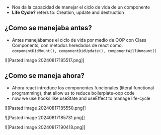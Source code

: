 
+ Nos da la capacidad de manejar el ciclo de vida de un componente
+ **Life Cycle?** refers to: Creation, update and destruction
## ¿Como se manejaba antes?
+ Antes manejábamos el ciclo de vida por medio de OOP con Class Components, con metodos heredados de react como: `componentDidMount(), componentDidUpdate(), componentWillUnmount()`

![[Pasted image 20240817185517.png]]

## ¿Como se maneja ahora?
+ Ahora react introduce los componentes funcionales (literal functional programming), that allow us to reduce boilerplate-oop code
+ now we use hooks like useState and useEffect to manage life-cycle

![[Pasted image 20240817185550.png]]


![[Pasted image 20240817185731.png]]

![[Pasted image 20240817190418.png]]
